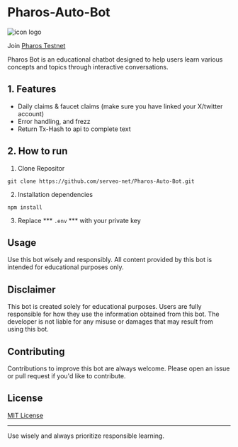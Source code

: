 # Pharos-Auto-Bot

![icon logo]([https://www.google.com/imgres?q=pharos%20testnet&imgurl=https%3A%2F%2Fpbs.twimg.com%2Fprofile_images%2F1899385457047412736%2FvfvmbKVj_400x400.jpg&imgrefurl=https%3A%2F%2Fx.com%2Fpharos_network&docid=y8NRSMJE2zKC_M&tbnid=Kbb_2gLDzQwYoM&vet=12ahUKEwiev97DgcCNAxWXPUQIHS56LLwQM3oECGsQAA..i&w=400&h=400&hcb=2&ved=2ahUKEwiev97DgcCNAxWXPUQIHS56LLwQM3oECGsQAA](https://www.google.com/imgres?q=pharos%20testnet&imgurl=https%3A%2F%2Fimg.cryptorank.io%2Fcoins%2Fpharos1731308644189.png&imgrefurl=https%3A%2F%2Fcryptorank.io%2Fdrophunting%2Fpharos-activity796&docid=30NEEV1qSTSODM&tbnid=7OahckdMJOovMM&vet=12ahUKEwiev97DgcCNAxWXPUQIHS56LLwQM3oECBgQAA..i&w=400&h=400&hcb=2&ved=2ahUKEwiev97DgcCNAxWXPUQIHS56LLwQM3oECBgQAA))

Join [Pharos Testnet](https://testnet.pharosnetwork.xyz/experience?inviteCode=reEZLdnbFy2qCwb0)

Pharos Bot is an educational chatbot designed to help users learn various concepts and topics through interactive conversations.

## 1. Features

- Daily claims & faucet claims (make sure you have linked your X/twitter account)
- Error handling, and frezz
- Return Tx-Hash to api to complete text

## 2. How to run

1. Clone Repositor
   
```
git clone https://github.com/serveo-net/Pharos-Auto-Bot.git
```
2. Installation dependencies
```
npm install
```
3. Replace *** ```.env``` *** with your private key

## Usage

Use this bot wisely and responsibly. All content provided by this bot is intended for educational purposes only.

## Disclaimer

This bot is created solely for educational purposes. Users are fully responsible for how they use the information obtained from this bot. The developer is not liable for any misuse or damages that may result from using this bot.

## Contributing

Contributions to improve this bot are always welcome. Please open an issue or pull request if you'd like to contribute.

## License

[MIT License](LICENSE)

---

Use wisely and always prioritize responsible learning.

